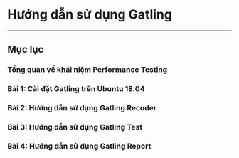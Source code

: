 # Hướng dẫn sử dụng Gatling
---
## Mục lục
### Tổng quan về khái niệm Performance Testing
### Bài 1: Cài đặt Gatling trên Ubuntu 18.04
### Bài 2: Hướng dẫn sử dụng Gatling Recoder
### Bài 3: Hướng dẫn sử dụng Gatling Test
### Bài 4: Hướng dẫn sử dụng Gatling Report
